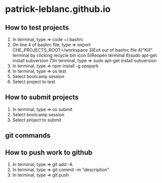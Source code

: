 # patrick-leblanc.github.io

## How to test projects
1) In terminal, type => code ~/.bashrc
2) On line 4 of bashrc file, type => export CHE_PROJECTS_ROOT=/workspace
3)Exit out of bashrc file
4)"Kill" terminal by clicking recycle bin icon
5)Reopen terminal
6)sudo apt-get install subversion
7)In terminal, type => sudo apt-get install subversion
7) In terminal, type => npm install -g opspark
8) In terminal, type => os test
9) Select bootcamp session
10) Select project to test

## How to submit projects
1) In terminal, type => os submit
2) Select bootcamp session
3) Select project to submit

## git commands
## How to push work to github
1) In terminal, type => git add -A
2) In terminal, type => git commit -m "description"
3) In terminal, type => git push
